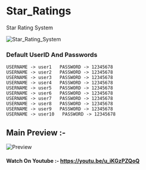 # Star_Ratings
Star Rating System

![Star_Rating_System](https://user-images.githubusercontent.com/26626045/72662121-3b2ad180-3a09-11ea-9c59-f72a52f1f659.jpg)

### Default UserID And Passwords

```
USERNAME -> user1   PASSWORD -> 12345678
USERNAME -> user2   PASSWORD -> 12345678
USERNAME -> user3   PASSWORD -> 12345678
USERNAME -> user4   PASSWORD -> 12345678
USERNAME -> user5   PASSWORD -> 12345678
USERNAME -> user6   PASSWORD -> 12345678
USERNAME -> user7   PASSWORD -> 12345678
USERNAME -> user8   PASSWORD -> 12345678
USERNAME -> user9   PASSWORD -> 12345678
USERNAME -> user10   PASSWORD -> 12345678
```
## Main Preview :-

![Preview](https://user-images.githubusercontent.com/26626045/72662123-3fef8580-3a09-11ea-86fe-a9ddd678a152.PNG)

####  Watch On Youtube :- https://youtu.be/u_iKGzPZQoQ
